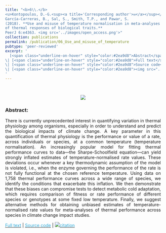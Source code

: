 ```yaml
---
title: "<b>6\\.</b> 
<u>Kontopoulos, D.-G.<sup><a title='Corresponding author'>✉</a></sup></u>, 
García-Carreras, B., Sal, S., Smith, T.P., and Pawar, S. 
(2018). **Use and misuse of temperature normalisation in meta-analyses 
of thermal responses of biological traits.** 
PeerJ 6:e4363. <img src='../images/open_access.png'>"
collection: publications
permalink: /publication/06_Use_and_misuse_of_temperature
pubtype: 'peer-reviewed'
excerpt: '
  [<span class="underline-on-hover" style="color:#2ea9d8">Abstract</span>](../publication/06_Use_and_misuse_of_temperature)
\| [<span class="underline-on-hover" style="color:#2ea9d8">Full text</span>](https://peerj.com/articles/4363/)
\| [<span class="underline-on-hover" style="color:#2ea9d8">Source code</span>](https://github.com/dgkontopoulos/Kontopoulos_et_al_temperature_normalisation_2017)
\| [<span class="underline-on-hover" style="color:#2ea9d8"><img src="../images/bibtex.svg">citation</span>](../bibtex/6_Use_and_misuse_of_temperature.bib)
'
---
```


<br><center><img src="../images/publications/B0_paper.png"></center>

### Abstract:

<p style='text-align: justify;'>
There is currently unprecedented interest in quantifying variation in 
thermal physiology among organisms, especially in order to understand 
and predict the biological impacts of climate change. A key parameter 
in this quantification of thermal physiology is the performance or 
value of a rate, across individuals or species, at a common temperature 
(temperature normalisation). An increasingly popular model for fitting 
thermal performance curves to data—the Sharpe-Schoolfield equation—can 
yield strongly inflated estimates of temperature-normalised rate values. 
These deviations occur whenever a key thermodynamic assumption of the 
model is violated, i.e., when the enzyme governing the performance of 
the rate is not fully functional at the chosen reference temperature. 
Using data on 1,758 thermal performance curves across a wide range of 
species, we identify the conditions that exacerbate this inflation. We 
then demonstrate that these biases can compromise tests to detect 
metabolic cold adaptation, which requires comparison of fitness or rate 
performance of different species or genotypes at some fixed low 
temperature. Finally, we suggest alternative methods for obtaining 
unbiased estimates of temperature-normalised rate values for 
meta-analyses of thermal performance across species in climate change 
impact studies.
</p>

[<span class="underline-on-hover" style="color:#2ea9d8">Full text</span>](https://peerj.com/articles/4363/)
\| [<span class="underline-on-hover" style="color:#2ea9d8">Source code</span>](https://github.com/dgkontopoulos/Kontopoulos_et_al_temperature_normalisation_2017)
\| [<span class="underline-on-hover" style="color:#2ea9d8"><img src="../images/bibtex.svg">citation</span>](../bibtex/6_Use_and_misuse_of_temperature.bib)
